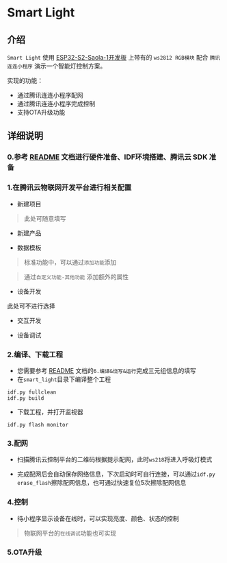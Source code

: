 # Smart Light 

## 介绍
`Smart Light` 使用  [ESP32-S2-Saola-1开发板](https://docs.espressif.com/projects/esp-idf/zh_CN/latest/esp32s2/hw-reference/esp32s2/user-guide-saola-1-v1.2.html) 上带有的 `ws2812 RGB模块` 配合 `腾讯连连小程序` 演示一个智能灯控制方案。

实现的功能：
- 通过腾讯连连小程序配网
- 通过腾讯连连小程序完成控制
- 支持OTA升级功能

## 详细说明
### 0.参考 [README](../../../README.md) 文档进行硬件准备、IDF环境搭建、腾讯云 SDK 准备

### 1.在腾讯云物联网开发平台进行相关配置

- 新建项目
> 此处可随意填写

- 新建产品

- 数据模板
>标准功能中，可以通过`添加功能`添加

>通过`自定义功能-其他功能` 添加额外的属性

- 设备开发

此处可不进行选择

- 交互开发

- 设备调试

### 2.编译、下载工程
- 您需要参考 [README](../../../README.md) 文档的`6.编译&烧写&运行`完成三元组信息的填写
- 在`smart_light`目录下编译整个工程
```
idf.py fullclean 
idf.py build
```
- 下载工程，并打开监视器
```
idf.py flash monitor
```

### 3.配网
- 扫描腾讯云控制平台的二维码根据提示配网，此时`ws218`将进入呼吸灯模式

- 完成配网后会自动保存网络信息，下次启动时可自行连接，可以通过`idf.py erase_flash`擦除配网信息，也可通过快速复位5次擦除配网信息

### 4.控制
- 待小程序显示设备在线时，可以实现亮度、颜色、状态的控制
> 物联网平台的`在线调试`功能也可实现

### 5.OTA升级





